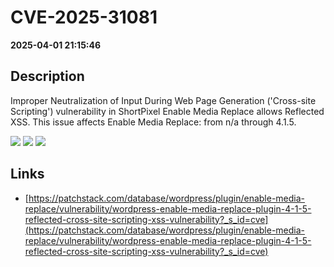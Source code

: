 # CVE-2025-31081

**2025-04-01 21:15:46**

## Description
Improper Neutralization of Input During Web Page Generation ('Cross-site Scripting') vulnerability in ShortPixel Enable Media Replace allows Reflected XSS. This issue affects Enable Media Replace: from n/a through 4.1.5.

![](https://img.shields.io/static/v1?label=Score&message=7.1&color=red)
![](https://img.shields.io/static/v1?label=Severity&message=HIGH&color=red)
![](https://img.shields.io/static/v1?label=CWE&message=XSS&color=green)

## Links
- [https://patchstack.com/database/wordpress/plugin/enable-media-replace/vulnerability/wordpress-enable-media-replace-plugin-4-1-5-reflected-cross-site-scripting-xss-vulnerability?_s_id=cve](https://patchstack.com/database/wordpress/plugin/enable-media-replace/vulnerability/wordpress-enable-media-replace-plugin-4-1-5-reflected-cross-site-scripting-xss-vulnerability?_s_id=cve)
